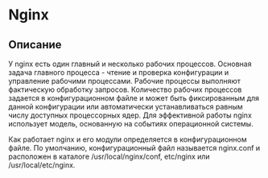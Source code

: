 # Nginx

## Описание

У nginx есть один главный и несколько рабочих процессов. Основная задача главного процесса - чтение и проверка конфигурации и управление рабочими процессами. Рабочие процессы выполняют фактическую обработку запросов. Количество рабочих процессов задается в конфигурационном файле и может быть фиксированным для данной конфигурации или автоматически устанавливаться равным числу доступных процессорных ядер. Для эффективной работы nginx использует модель, основанную на событиях операционной системы.

Как работает nginx и его модули определяется в конфигурационном файле. По умолчанию, конфигурационный файл называется nginx.conf и расположен в каталоге /usr/local/nginx/conf, etc/nginx или /usr/local/etc/nginx.
